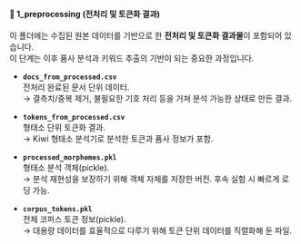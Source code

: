 #### 📂  1_preprocessing (전처리 및 토큰화 결과)

이 폴더에는 수집된 원본 데이터를 기반으로 한 **전처리 및 토큰화 결과물**이 포함되어 있습니다.  
이 단계는 이후 품사 분석과 키워드 추출의 기반이 되는 중요한 과정입니다.

- **`docs_from_processed.csv`**  
  전처리 완료된 문서 단위 데이터.  
  → 결측치/중복 제거, 불필요한 기호 처리 등을 거쳐 분석 가능한 상태로 만든 결과.

- **`tokens_from_processed.csv`**  
  형태소 단위 토큰화 결과.  
  → Kiwi 형태소 분석기로 분석한 토큰과 품사 정보가 포함.

- **`processed_morphemes.pkl`**  
  형태소 분석 객체(pickle).  
  → 분석 재현성을 보장하기 위해 객체 자체를 저장한 버전. 후속 실험 시 빠르게 로딩 가능.

- **`corpus_tokens.pkl`**  
  전체 코퍼스 토큰 정보(pickle).  
  → 대용량 데이터를 효율적으로 다루기 위해 토큰 단위 데이터를 직렬화해 둔 파일.
